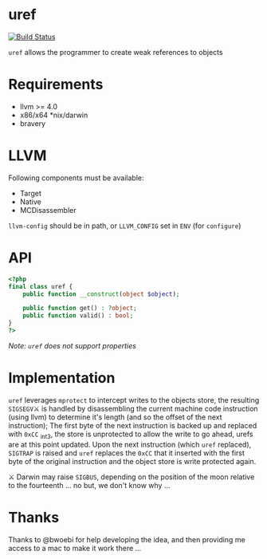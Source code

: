 # uref
[![Build Status](https://travis-ci.org/krakjoe/uref.svg?branch=master)](https://travis-ci.org/krakjoe/uref)

`uref` allows the programmer to create weak references to objects

# Requirements

 - llvm >= 4.0
 - x86/x64 *nix/darwin
 - bravery

# LLVM

Following components must be available:

 - Target
 - Native
 - MCDisassembler

`llvm-config` should be in path, or `LLVM_CONFIG` set in `ENV` (for `configure`)

# API

```php
<?php
final class uref {
	public function __construct(object $object);

	public function get() : ?object;
	public function valid() : bool;
}
?>
```

*Note: `uref` does not support properties*

# Implementation

`uref` leverages `mprotect` to intercept writes to the objects store, the resulting `SIGSEGV`⚔ is handled by disassembling the current machine code instruction (using llvm) to determine it's length (and so the offset of the next instruction); The first byte of the next instruction is backed up and replaced with `0xCC` [<sub>int3</sub>](https://en.wikipedia.org/wiki/INT_(x86_instruction)#INT_3), the store is unprotected to allow the write to go ahead, urefs are at this point updated. Upon the next instruction (which `uref` replaced), `SIGTRAP` is raised and `uref` replaces the `0xCC` that it inserted with the first byte of the original instruction and the object store is write protected again.

⚔ Darwin may raise `SIGBUS`, depending on the position of the moon relative to the fourteenth ... no but, we don't know why ...

# Thanks

Thanks to @bwoebi for help developing the idea, and then providing me access to a mac to make it work there ...
